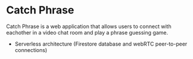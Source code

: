 # Catch Phrase

Catch Phrase is a web application that allows users to connect with eachother in a video chat room and play a phrase guessing game.
- Serverless architecture (Firestore database and webRTC peer-to-peer connections)





